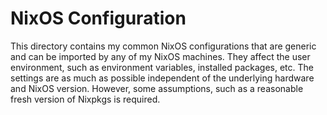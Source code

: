 # NixOS Configuration

This directory contains my common NixOS configurations that are generic and can
be imported by any of my NixOS machines. They affect the user environment, such
as environment variables, installed packages, etc. The settings are as much as
possible independent of the underlying hardware and NixOS version. However, some
assumptions, such as a reasonable fresh version of Nixpkgs is required.
